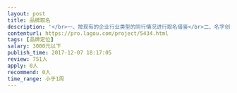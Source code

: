 ```yaml
---                
layout: post       
title: 品牌取名           
description: '</br>一、按现有的企业行业类型的同行情况进行取名借鉴</br>二、名字创新简单，易记</br>三、方便商标可以提交注册申请</br>'     
contenturl: https://pro.lagou.com/project/5434.html      
tags: [品牌定位]            
salary: 3000元以下          
publish_time: 2017-12-07 18:17:05         
review: 751人                   
apply: 0人                   
recommend: 0人                   
time_range: 小于1周              
---                 
```

